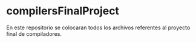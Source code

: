 # compilersFinalProject
En este repositorio se colocaran todos los archivos referentes al proyecto final de compiladores.
